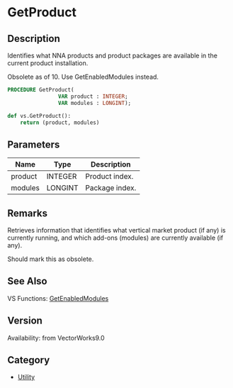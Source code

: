 # GetProduct

## Description
Identifies what NNA products and product packages are available in the current product installation.

Obsolete as of 10. Use GetEnabledModules instead.

```pascal
PROCEDURE GetProduct(
				VAR product : INTEGER;
				VAR modules : LONGINT);
```

```python
def vs.GetProduct():
    return (product, modules)
```

## Parameters
|Name|Type|Description|
|---|---|---|
|product|INTEGER|Product index.|
|modules|LONGINT|Package index.|

## Remarks
Retrieves information that identifies what vertical market product (if any) is currently running, and which add-ons (modules) are currently available (if any).


Should mark this as obsolete.

## See Also
VS Functions:
[GetEnabledModules](GetEnabledModules.md)

## Version
Availability: from VectorWorks9.0

## Category
* [Utility](../Categories/Utility.md)
